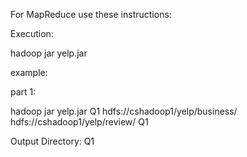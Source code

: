 For MapReduce use these instructions:

Execution: 

hadoop jar yelp.jar <programName> <inputPath> <outputPath>

example:

part 1:

hadoop jar yelp.jar Q1 hdfs://cshadoop1/yelp/business/ hdfs://cshadoop1/yelp/review/ Q1

Output Directory: Q1
